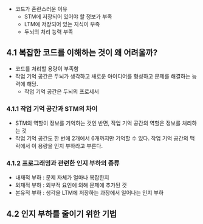 - 코드가 혼란스러운 이유
	- STM에 저장되어 있어야 할 정보가 부족
	- LTM에 저장되어 있는 지식이 부족
	- 두뇌의 처리 능력 부족

## 4.1 복잡한 코드를 이해하는 것이 왜 어려울까?
- 코드를 처리할 용량이 부족함
- 작업 기억 공간은 두뇌가 생각하고 새로운 아이디어를 형성하고 문제를 해결하는 능력에 해당.
	- 작업 기억 공간은 두뇌의 프로세서

### 4.1.1 작업 기억 공간과 STM의 차이
- STM의 역할이 정보를 기억하는 것인 반면, 작업 기억 공간의 역할은 정보를 처리하는 것
- 작업 기억 공간도 한 번에 2개에서 6개까지만 기억할 수 있다. 작업 기억 공간의 맥락에서 이 용량을 인지 부하라고 부른다.

### 4.1.2 프로그래밍과 관련한 인지 부하의 종류
- 내재적 부하 : 문제 자체가 얼마나 복잡한지
- 외재적 부하 : 외부적 요인에 의해 문제에 추가된 것
- 본유적 부하 : 생각을 LTM에 저장하는 과장에서 일어나는 인지 부하

## 4.2 인지 부하를 줄이기 위한 기법

